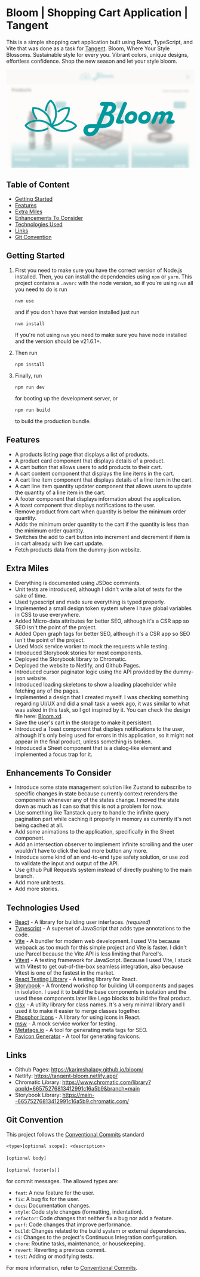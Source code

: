 # Bloom | Shopping Cart Application | Tangent <!-- omit from toc -->

This is a simple shopping cart application built using React, TypeScript, and Vite that was done as a task for [Tangent](https://tangent.co/). Bloom, Where Your Style Blossoms. Sustainable style for every you. Vibrant colors, unique designs, effortless confidence. Shop the new season and let your style bloom.

![Bloom](./public/og.jpg)

## Table of Content <!-- omit from toc -->

- [Getting Started](#getting-started)
- [Features](#features)
- [Extra Miles](#extra-miles)
- [Enhancements To Consider](#enhancements-to-consider)
- [Technologies Used](#technologies-used)
- [Links](#links)
- [Git Convention](#git-convention)

## Getting Started

1. First you need to make sure you have the correct version of Node.js installed. Then, you can install the dependencies using `npm` or `yarn`.
   This project contains a `.nvmrc` with the node version, so if you're using `nvm` all you need to do is run

   ```shell
   nvm use
   ```

   and if you don't have that version installed just run

   ```shell
   nvm install
   ```

   If you're not using `nvm` you need to make sure you have node installed and the version should be v21.6.1+.

2. Then run

   ```shell
   npm install
   ```

3. Finally, run

   ```shell
   npm run dev
   ```

   for booting up the development server, or

   ```shell
   npm run build
   ```

   to build the production bundle.

## Features

- A products listing page that displays a list of products.
- A product card component that displays details of a product.
- A cart button that allows users to add products to their cart.
- A cart content component that displays the line items in the cart.
- A cart line item component that displays details of a line item in the cart.
- A cart line item quantity updater component that allows users to update the quantity of a line item in the cart.
- A footer component that displays information about the application.
- A toast component that displays notifications to the user.
- Remove product from cart when quantity is below the minimum order quantity.
- Adds the minimum order quantity to the cart if the quantity is less than the minimum order quantity.
- Switches the add to cart button into increment and decrement if item is in cart already with live cart update.
- Fetch products data from the dummy-json website.

## Extra Miles

- Everything is documented using JSDoc comments.
- Unit tests are introduced, although I didn't write a lot of tests for the sake of time.
- Used typescript and made sure everything is typed properly.
- Implemented a small design token system where I have global variables in CSS to use everywhere.
- Added Micro-data attributes for better SEO, although it's a CSR app so SEO isn't the point of the project.
- Added Open graph tags for better SEO, although it's a CSR app so SEO isn't the point of the project.
- Used Mock service worker to mock the requests while testing.
- Introduced Storybook stories for most components.
- Deployed the Storybook library to Chromatic.
- Deployed the website to Netlify, and Github Pages.
- Introduced cursor paginator logic using the API provided by the dummy-json website.
- Introduced loading skeletons to show a loading placeholder while fetching any of the pages.
- Implemented a design that I created myself. I was checking something regarding UI/UX and did a small task a week ago, it was similar to what was asked in this task, so I got inspired by it. You can check the design file here: [Bloom.xd](./public/Bloom.xd).
- Save the user's cart in the storage to make it persistent.
- Introduced a Toast component that displays notifications to the user, although it's only being used for errors in this application, so it might not appear in the final product, unless something is broken.
- Introduced a Sheet component that is a dialog-like element and implemented a focus trap for it.

## Enhancements To Consider

- Introduce some state management solution like Zustand to subscribe to specific changes in state because currently context rerenders the components whenever any of the states change. I moved the state down as much as I can so that this is not a problem for now.
- Use something like Tanstack query to handle the infinite query pagination part while caching it properly in memory as currently it's not being cached at all.
- Add some animations to the application, specifically in the Sheet component.
- Add an intersection observer to implement infinite scrolling and the user wouldn't have to click the load more button any more.
- Introduce some kind of an end-to-end type safety solution, or use zod to validate the input and output of the API.
- Use github Pull Requests system instead of directly pushing to the main branch.
- Add more unit tests.
- Add more stories.

## Technologies Used

- [React](https://react.dev/) - A library for building user interfaces. _(required)_
- [Typescript](https://www.typescriptlang.org/) - A superset of JavaScript that adds type annotations to the code.
- [Vite](https://vitejs.dev/) - A bundler for modern web development. I used Vite because webpack as too much for this simple project and Vite is faster. I didn't use Parcel because the Vite API is less limiting that Parcel's.
- [Vitest](https://vitest.dev/) - A testing framework for JavaScript. Because I used Vite, I stuck with Vitest to get out-of-the-box seamless integration, also because Vitest is one of the fastest in the market.
- [React Testing Library](https://testing-library.com/docs/react-testing-library/intro/) - A testing library for React.
- [Storybook](https://storybook.js.org/) - A frontend workshop for building UI components and pages in isolation. I used it to build the base components in isolation and the used these components later like Lego blocks to build the final product.
- [clsx](https://www.npmjs.com/package/clsx) - A utility library for class names. It's a very minimal library and I used it to make it easier to merge classes together.
- [Phosphor Icons](https://phosphoricons.com/) - A library for using icons in React.
- [msw](https://mswjs.io/) - A mock service worker for testing.
- [Metatags.io](https://metatags.io/) - A tool for generating meta tags for SEO.
- [Favicon Generator](https://realfavicongenerator.net/) - A tool for generating favicons.

## Links

- Github Pages: <https://karimshalapy.github.io/bloom/>
- Netlify: <https://tangent-bloom,netlify.app/>
- Chromatic Library: <https://www.chromatic.com/library?appId=66575276813412991c16a5b9&branch=main>
- Storybook Library: <https://main--66575276813412991c16a5b9.chromatic.com/>

## Git Convention

This project follows the
[Conventional Commits](https://www.conventionalcommits.org/en/v1.0.0/) standard

```plaintext
<type>[optional scope]: <description>

[optional body]

[optional footer(s)]
```

for commit messages. The allowed types are:

- `feat`: A new feature for the user.
- `fix`: A bug fix for the user.
- `docs`: Documentation changes.
- `style`: Code style changes (formatting, indentation).
- `refactor`: Code changes that neither fix a bug nor add a feature.
- `perf`: Code changes that improve performance.
- `build`: Changes related to the build system or external dependencies.
- `ci`: Changes to the project's Continuous Integration configuration.
- `chore`: Routine tasks, maintenance, or housekeeping.
- `revert`: Reverting a previous commit.
- `test`: Adding or modifying tests.

For more information, refer to
[Conventional Commits](https://www.conventionalcommits.org/en/v1.0.0/).
